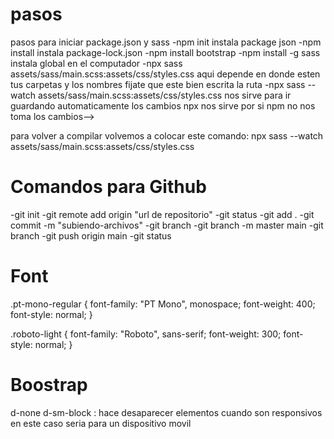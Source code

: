 # pasos 
pasos para iniciar package.json y sass 
-npm init instala package json 
-npm install instala package-lock.json 
-npm install bootstrap 
-npm install -g sass instala global en el computador
-npx sass assets/sass/main.scss:assets/css/styles.css aqui depende en donde esten tus carpetas y los nombres fijate que este bien escrita la ruta 
-npx sass --watch assets/sass/main.scss:assets/css/styles.css nos sirve para ir guardando automaticamente los cambios npx nos sirve por si npm no nos toma los cambios-->

<!--hicimos los cambios y quedo bien-->
para volver a compilar volvemos a colocar este comando: npx sass --watch assets/sass/main.scss:assets/css/styles.css

# Comandos para Github

-git init 
-git remote add origin "url de repositorio" 
-git status 
-git add . 
-git commit -m "subiendo-archivos" 
-git branch 
-git branch -m master main 
-git branch 
-git push origin main 
-git status

# Font

.pt-mono-regular {
  font-family: "PT Mono", monospace;
  font-weight: 400;
  font-style: normal;
}

.roboto-light {
  font-family: "Roboto", sans-serif;
  font-weight: 300;
  font-style: normal;
}

# Boostrap 

d-none d-sm-block : hace desaparecer elementos cuando son responsivos en este caso seria para un dispositivo movil